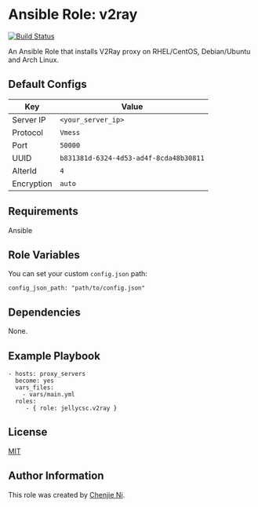 Ansible Role: v2ray
=========

[![Build Status](https://travis-ci.com/jellycsc/ansible-role-v2ray.svg?branch=master)](https://travis-ci.com/jellycsc/ansible-role-v2ray)

An Ansible Role that installs V2Ray proxy on RHEL/CentOS, Debian/Ubuntu and Arch Linux.

Default Configs
---------------

| Key | Value |
|---|---|
| Server IP | `<your_server_ip>`  |
| Protocol | `Vmess` |
| Port | `50000` |
| UUID | `b831381d-6324-4d53-ad4f-8cda48b30811` |
| AlterId | `4` |
| Encryption | `auto` |

Requirements
------------

Ansible

Role Variables
--------------

You can set your custom `config.json` path:

    config_json_path: "path/to/config.json"

Dependencies
------------

None.

Example Playbook
----------------

    - hosts: proxy_servers
      become: yes
      vars_files:
        - vars/main.yml
      roles:
         - { role: jellycsc.v2ray }


License
-------

[MIT](LICENSE)

Author Information
------------------

This role was created by [Chenjie Ni](https://nichenjie.com).
